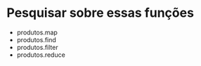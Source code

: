 # Pesquisar sobre essas funções

- produtos.map
- produtos.find
- produtos.filter
- produtos.reduce
